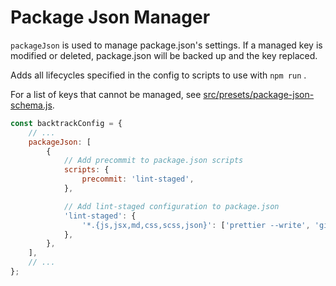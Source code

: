 # Package Json Manager

`packageJson` is used to manage package.json's settings. If a managed key is modified or deleted, package.json will be backed up and the key replaced.

Adds all lifecycles specified in the config to scripts to use with `npm run` .

For a list of keys that cannot be managed, see [src/presets/package-json-schema.js](../../src/presets/package-json-schema.js).

```js
const backtrackConfig = {
    // ...
    packageJson: [
        {
            // Add precommit to package.json scripts
            scripts: {
                precommit: 'lint-staged',
            },

            // Add lint-staged configuration to package.json
            'lint-staged': {
                '*.{js,jsx,md,css,scss,json}': ['prettier --write', 'git add'],
            },
        },
    ],
    // ...
};
```
